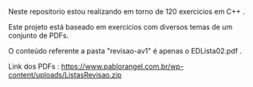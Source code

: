 Neste repositorio estou realizando em torno de 120 exercicios em C++ .

Este projeto está baseado em exercicios com diversos temas de um conjunto de PDFs.

O conteúdo referente a pasta "revisao-av1" é apenas o EDLista02.pdf .

Link dos PDFs :  https://www.pablorangel.com.br/wp-content/uploads/ListasRevisao.zip
